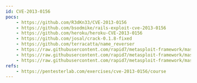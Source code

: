 ```yaml
---
id: CVE-2013-0156
pocs:
    - https://github.com/R3dKn33/CVE-2013-0156
    - https://github.com/bsodmike/rails-exploit-cve-2013-0156
    - https://github.com/heroku/heroku-CVE-2013-0156
    - https://github.com/josal/crack-0.1.8-fixed
    - https://github.com/terracatta/name_reverser
    - https://raw.githubusercontent.com/rapid7/metasploit-framework/master/modules/auxiliary/scanner/http/rails_xml_yaml_scanner.rb
    - https://raw.githubusercontent.com/rapid7/metasploit-framework/master/modules/exploits/multi/http/rails_secret_deserialization.rb
    - https://raw.githubusercontent.com/rapid7/metasploit-framework/master/modules/exploits/multi/http/rails_xml_yaml_code_exec.rb
refs:
    - https://pentesterlab.com/exercises/cve-2013-0156/course
---
```

